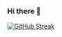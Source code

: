 ### Hi there 👋

[![GitHub Streak](https://github-readme-streak-stats.herokuapp.com?user=muhiddinuzan&theme=vue-dark&border_radius=4.7&locale=tr&date_format=j%2Fn%5B%2FY%5D&background=000000&stroke=DDDDDD&border=DDDDDD&ring=DDDDDD&fire=DDDDDD)](https://git.io/streak-stats)
